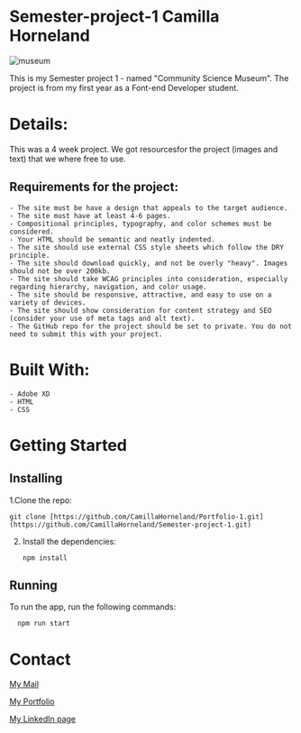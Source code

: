 # Semester-project-1 Camilla Horneland

![museum](https://user-images.githubusercontent.com/104870685/223852097-a5180f3e-7bec-43b6-8c3c-cf93321ec78c.jpeg)

This is my Semester project 1 - named "Community Science Museum". The project is from my first year as a Font-end Developer student.

# Details: 

This was a 4 week project. We got resourcesfor the project (images and text) that we where free to use.

## Requirements for the project:     
    - The site must be have a design that appeals to the target audience.
    - The site must have at least 4-6 pages.
    - Compositional principles, typography, and color schemes must be considered.
    - Your HTML should be semantic and neatly indented.
    - The site should use external CSS style sheets which follow the DRY principle.
    - The site should download quickly, and not be overly "heavy". Images should not be over 200kb.
    - The site should take WCAG principles into consideration, especially regarding hierarchy, navigation, and color usage.
    - The site should be responsive, attractive, and easy to use on a variety of devices.
    - The site should show consideration for content strategy and SEO (consider your use of meta tags and alt text).
    - The GitHub repo for the project should be set to private. You do not need to submit this with your project.

# Built With:

    - Adobe XD
    - HTML
    - CSS
    
# Getting Started

## Installing

1.Clone the repo:

    git clone [https://github.com/CamillaHorneland/Portfolio-1.git](https://github.com/CamillaHorneland/Semester-project-1.git)

2. Install the dependencies:

       npm install

## Running

To run the app, run the following commands:

      npm run start

# Contact

<a href="mailto:hornikkene@gmail.com?">My Mail</a> 

<a href="https://portfoliocamillahorneland.netlify.app/">My Portfolio</a>

<a href="https://www.linkedin.com/in/camilla-horneland-706bb5239/">My LinkedIn page</a>
